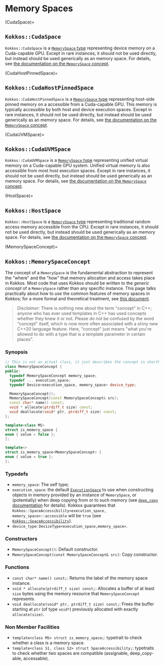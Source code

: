 # Memory Spaces

(CudaSpace)=
## `Kokkos::CudaSpace`

`Kokkos::CudaSpace` is a [`MemorySpace` type](MemorySpaceConcept) representing device memory on a Cuda-capable GPU.  Except in rare instances, it should not be used directly, but instead should be used generically as an memory space.  For details, see [the documentation on the `MemorySpace` concept](MemorySpaceConcept).

(CudaHostPinnedSpace)=
## `Kokkos::CudaHostPinnedSpace`

`Kokkos::CudaHostPinnedSpace` is a [`MemorySpace` type](MemorySpaceConcept) representing host-side pinned memory on a accessible from a Cuda-capable GPU.  This memory is typically accessible by both host and device execution spaces.  Except in rare instances, it should not be used directly, but instead should be used generically as an memory space.  For details, see [the documentation on the `MemorySpace` concept](MemorySpaceConcept).

(CudaUVMSpace)=
## `Kokkos::CudaUVMSpace`

`Kokkos::CudaUVMSpace` is a [`MemorySpace` type](MemorySpaceConcept) representing unified virtual memory on a Cuda-capable GPU system.  Unified virtual memory is also accessible from most host execution spaces.  Except in rare instances, it should not be used directly, but instead should be used generically as an memory space.  For details, see [the documentation on the `MemorySpace` concept](MemorySpaceConcept).

(HostSpace)=
## `Kokkos::HostSpace`

`Kokkos::HostSpace` is a [`MemorySpace` type](MemorySpaceConcept) representing traditional random access memory accessible from the CPU.  Except in rare instances, it should not be used directly, but instead should be used generically as an memory space.  For details, see [the documentation on the `MemorySpace` concept](MemorySpaceConcept).

(MemorySpaceConcept)=
## `Kokkos::MemorySpaceConcept`

The concept of a `MemorySpace` is the fundamental abstraction to represent the "where" and the "how" that memory allocation and access takes place in Kokkos.  Most code that uses Kokkos should be written to the *generic concept* of a `MemorySpace` rather than any specific instance.  This page talks practically about how to *use* the common features of memory spaces in Kokkos; for a more formal and theoretical treatment, see [this document](Kokkos-Concepts).

> *Disclaimer*: There is nothing new about the term "concept" in C++; anyone who has ever used templates in C++ has used concepts whether they knew it or not.  Please do not be confused by the word "concept" itself, which is now more often associated with a shiny new C++20 language feature.  Here, "concept" just means "what you're allowed to do with a type that is a template parameter in certain places".

### Synopsis

```c++
// This is not an actual class, it just describes the concept in shorthand
class MemorySpaceConcept {
public: 
  typedef MemorySpaceConcept memory_space;
  typedef ... execution_space;
  typedef Device<execution_space, memory_space> device_type;

  MemorySpaceConcept();
  MemorySpaceConcept(const MemorySpaceConcept& src);
  const char* name() const;
  void * allocate(ptrdiff_t size) const;
  void deallocate(void* ptr, ptrdiff_t size) const;
};

template<class MS>
struct is_memory_space {
enum { value = false };
};

template<>
struct is_memory_space<MemorySpaceConcept> {
enum { value = true };
};
```

### Typedefs

  * `memory_space`: The self type;
  * `execution_space`: the default [`ExecutionSpace`](ExecutionSpaceConcept) to use when constructing objects in memory provided by an instance of `MemorySpace`, 
                       or (potentially) when deep copying from or to such memory (see [`deep_copy` documentation](Kokkos%3A%3Adeep_copy) for details). 
                       Kokkos guarantees that `Kokkos::SpaceAccessibility<execution_space, memory_space>::accessible` will be `true` 
                       (see [`Kokkos::SpaceAccessibility`](Kokkos%3A%3ASpaceAccessibility)).
  * `device_type`: `DeviceType<execution_space,memory_space>`.

### Constructors

  * `MemorySpaceConcept()`: Default constructor.
  * `MemorySpaceConcept(const MemorySpaceConcept& src)`: Copy constructor.

### Functions

  * `const char* name() const;`: Returns the label of the memory space instance.
  * `void * allocate(ptrdiff_t size) const;`: Allocates a buffer of at least `size` bytes using the memory resource that `MemorySpaceConcept` represents.
  * `void deallocate(void* ptr, ptrdiff_t size) const;`: Frees the buffer starting at `ptr` (of type `void*`) previously allocated with exactly `allocate(size)`.

### Non Member Facilities

  * `template<class MS> struct is_memory_space;`: typetrait to check whether a class is a memory space.
  * `template<class S1, class S2> struct SpaceAccessibility;`: typetraits to check whether two spaces are compatible (assignable, deep_copy-able, accessable). 
